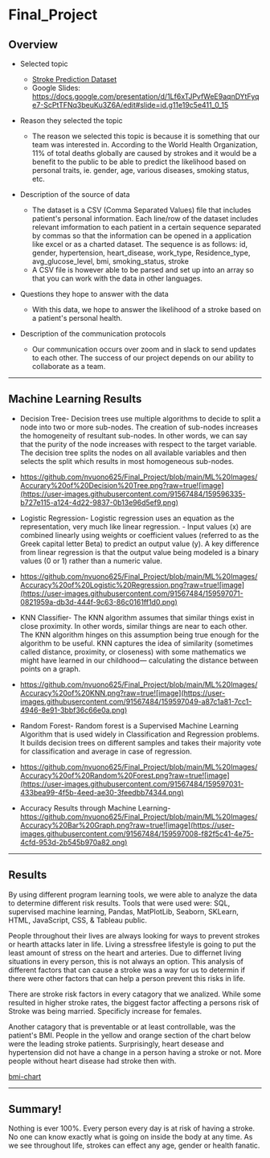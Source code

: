 # Final_Project
## Overview
- Selected topic
	- [Stroke Prediction Dataset](https://github.com/nvuono625/Final_Project/blob/NVuono_Square/Resources/healthcare-dataset-stroke-data-update.csv)
	- Google Slides: https://docs.google.com/presentation/d/1Lf6xTJPvfWeE9aqnDYtFyqe7-ScPtTFNq3beuKu3Z6A/edit#slide=id.g11e19c5e411_0_15

- Reason they selected the topic
	- The reason we selected this topic is because it is something that our team was interested in. According to the World Health Organization, 11% of total deaths globally are caused by strokes and it would be a benefit to the public to be able to predict the likelihood based on personal traits, ie. gender, age, various diseases, smoking status, etc.

- Description of the source of data
	- The dataset is a CSV (Comma Separated Values) file that includes patient's personal information. Each line/row of the dataset includes relevant imformation to each patient in a certain sequence separated by commas so that the information can be opened in a application like excel or as a charted dataset. The sequence is as follows:
        id, gender, hypertension, heart_disease, work_type, Residence_type, avg_glucose_level, bmi, smoking_status, stroke
	- A CSV file is however able to be parsed and set up into an array so that you can work with the data in other languages.

- Questions they hope to answer with the data
	- With this data, we hope to answer the likelihood of a stroke based on a patient's personal health. 

- Description of the communication protocols 
	- Our communication occurs over zoom and in slack to send updates to each other. The success of our project depends on our ability to collaborate as a team.
_____
## Machine Learning Results 
- Decision Tree- Decision trees use multiple algorithms to decide to split a node into two or more sub-nodes. The creation of sub-nodes increases the homogeneity of resultant sub-nodes. In other words, we can say that the purity of the node increases with respect to the target variable. The decision tree splits the nodes on all available variables and then selects the split which results in most homogeneous sub-nodes.
- https://github.com/nvuono625/Final_Project/blob/main/ML%20Images/Accurary%20of%20Decision%20Tree.png?raw=true![image](https://user-images.githubusercontent.com/91567484/159596335-b727e115-a124-4d22-9837-0b13e96d5ef9.png)

- Logistic Regression- Logistic regression uses an equation as the representation, very much like linear regression. - Input values (x) are combined linearly using weights or coefficient values (referred to as the Greek capital letter Beta) to predict an output value (y). A key difference from linear regression is that the output value being modeled is a binary values (0 or 1) rather than a numeric value.
- https://github.com/nvuono625/Final_Project/blob/main/ML%20Images/Accuracy%20of%20Logistic%20Regression.png?raw=true![image](https://user-images.githubusercontent.com/91567484/159597071-0821959a-db3d-444f-9c63-86c0161ff1d0.png)

- KNN Classifier- The KNN algorithm assumes that similar things exist in close proximity. In other words, similar things are near to each other. The KNN algorithm hinges on this assumption being true enough for the algorithm to be useful. KNN captures the idea of similarity (sometimes called distance, proximity, or closeness) with some mathematics we might have learned in our childhood— calculating the distance between points on a graph.
- https://github.com/nvuono625/Final_Project/blob/main/ML%20Images/Accuracy%20of%20KNN.png?raw=true![image](https://user-images.githubusercontent.com/91567484/159597049-a87c1a81-7cc1-4946-8e91-3bbf36c66e0a.png)

- Random Forest- Random forest is a Supervised Machine Learning Algorithm that is used widely in Classification and Regression problems. It builds decision trees on different samples and takes their majority vote for classification and average in case of regression.
- https://github.com/nvuono625/Final_Project/blob/main/ML%20Images/Accuracy%20of%20Random%20Forest.png?raw=true![image](https://user-images.githubusercontent.com/91567484/159597031-433bea99-4f5b-4eed-ae30-3feedbb74344.png)

- Accuracy Results through Machine Learning- https://github.com/nvuono625/Final_Project/blob/main/ML%20Images/Accuracy%20Bar%20Graph.png?raw=true![image](https://user-images.githubusercontent.com/91567484/159597008-f82f5c41-4e75-4cfd-953d-2b545b970a82.png)

_____
## Results

By using different program learning tools, we were able to analyze the data to determine different risk results. Tools that were used were: SQL, supervised machine learning, Pandas, MatPlotLib, Seaborn, SKLearn, HTML, JavaScript, CSS, & Tableau public. 

People throughout their lives are always looking for ways to prevent strokes or hearth attacks later in life. Living a stressfree lifestyle is going to put the least amount of stress on the heart and arteries. Due to differnet living situations in every person, this is not always an option. This analysis of different factors that can cause a stroke was a way for us to determin if there were other factors that can help a person prevent this risks in life. 

There are stroke risk factors in every catagory that we analized. While some resulted in higher stroke rates, the biggest factor affecting a persons risk of Stroke was being married. Specificly increase for females. 

Another catagory that is preventable or at least controllable, was the patient's BMI. People in the yellow and orange section of the chart below were the leading stroke patients. Surprisingly, heart desease and hypertension did not have a change in a person having a stroke or not. More people without heart disease had stroke then with. 

[bmi-chart](https://user-images.githubusercontent.com/91567484/159176329-e6d9863a-49b1-4b1b-9c91-8b824cccee16.png)
_____
## Summary!
Nothing is ever 100%. Every person every day is at risk of having a stroke. No one can know exactly what is going on inside the body at any time. As we see throughout life, strokes can effect any age, gender or health fanatic. 
